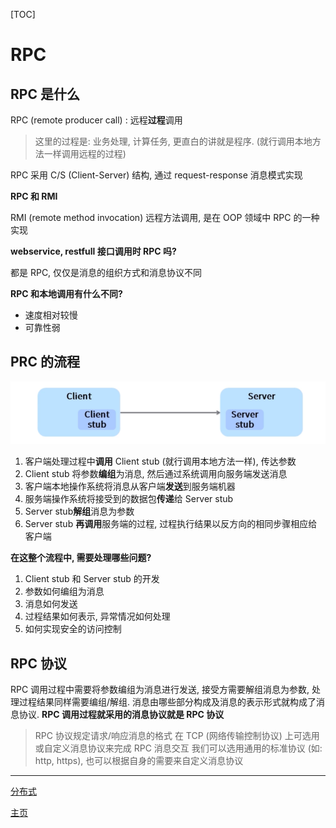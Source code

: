 [TOC]

# RPC

## RPC 是什么

RPC (remote producer call) : 远程**过程**调用

> 这里的过程是: 业务处理, 计算任务, 更直白的讲就是程序. (就行调用本地方法一样调用远程的过程)

RPC 采用 C/S (Client-Server) 结构, 通过 request-response 消息模式实现

**RPC 和 RMI**

RMI (remote method invocation) 远程方法调用, 是在 OOP 领域中 RPC 的一种实现

**webservice, restfull 接口调用时 RPC 吗?**

都是 RPC, 仅仅是消息的组织方式和消息协议不同

**RPC 和本地调用有什么不同?**

- 速度相对较慢
- 可靠性弱

## PRC 的流程

![RPC流程](res/流程.png)

1. 客户端处理过程中**调用** Client stub (就行调用本地方法一样), 传达参数
2. Client stub 将参数**编组**为消息, 然后通过系统调用向服务端发送消息
3. 客户端本地操作系统将消息从客户端**发送**到服务端机器
4. 服务端操作系统将接受到的数据包**传递**给 Server stub
5. Server stub**解组**消息为参数
6. Server stub **再调用**服务端的过程, 过程执行结果以反方向的相同步骤相应给客户端

**在这整个流程中, 需要处理哪些问题?**

1. Client stub 和 Server stub 的开发
2. 参数如何编组为消息
3. 消息如何发送
4. 过程结果如何表示, 异常情况如何处理
5. 如何实现安全的访问控制

## RPC 协议

RPC 调用过程中需要将参数编组为消息进行发送, 接受方需要解组消息为参数, 处理过程结果同样需要编组/解组. 消息由哪些部分构成及消息的表示形式就构成了消息协议. **RPC 调用过程就采用的消息协议就是 RPC 协议**

> RPC 协议规定请求/响应消息的格式
> 在 TCP (网络传输控制协议) 上可选用或自定义消息协议来完成 RPC 消息交互
> 我们可以选用通用的标准协议 (如: http, https), 也可以根据自身的需要来自定义消息协议

---

[分布式](../README.md)

[主页](https://github.com/Mao-PC/Notes/blob/master/README.md)
